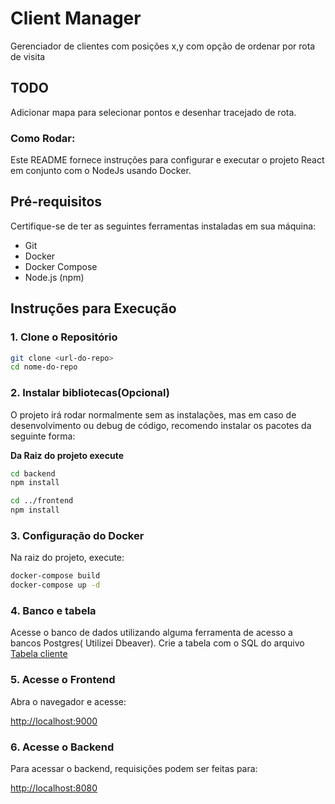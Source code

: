 # Client Manager
Gerenciador de clientes com posições x,y com opção de ordenar por rota de visita

## TODO
Adicionar mapa para selecionar pontos e desenhar tracejado de rota.

### Como Rodar:

Este README fornece instruções para configurar e executar o projeto React em conjunto com o NodeJs usando Docker.

## Pré-requisitos

Certifique-se de ter as seguintes ferramentas instaladas em sua máquina:

- Git
- Docker
- Docker Compose
- Node.js (npm)

## Instruções para Execução

### 1. Clone o Repositório

```bash
git clone <url-do-repo>
cd nome-do-repo
```

### 2. Instalar bibliotecas(Opcional)

O projeto irá rodar normalmente sem as instalações, mas em caso de desenvolvimento ou debug de código, recomendo instalar os pacotes da seguinte forma:

**Da Raiz do projeto execute**
```bash
cd backend
npm install

cd ../frontend
npm install
```

### 3. Configuração do Docker
Na raiz do projeto, execute:

```bash
docker-compose build
docker-compose up -d
```

### 4. Banco e tabela

Acesse o banco de dados utilizando alguma ferramenta de acesso a bancos Postgres( Utilizei Dbeaver).
Crie a tabela com o SQL do arquivo [Tabela cliente](https://github.com/ronan99/client-manager/blob/main/backend/src/database/client.sql)


### 5. Acesse o Frontend
   Abra o navegador e acesse:

   [http://localhost:9000](http://localhost:9000)

### 6. Acesse o Backend
   Para acessar o backend, requisições podem ser feitas para:

   [http://localhost:8080](http://localhost:8080)
